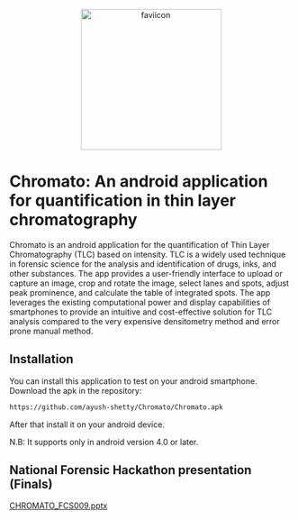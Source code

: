 <p align="center"><img width="250" alt="faviicon" src="https://user-images.githubusercontent.com/124496931/233395598-9d9efa20-81bd-4464-95bc-99141df1eb4f.png"></p>


# Chromato: An android application for quantification in thin layer chromatography
Chromato is an android application for the quantification of Thin Layer Chromatography (TLC) based on intensity. TLC is a widely used technique in forensic science for the analysis and identification of drugs, inks, and other substances. The app provides a user-friendly interface to upload or capture an image, crop and rotate the image, select lanes and spots, adjust peak prominence, and calculate the table of integrated spots. The app leverages the existing computational power and display capabilities of smartphones to provide an intuitive and cost-effective solution for TLC analysis compared to the very expensive densitometry method and error prone manual method.
 

## Installation

You can install this application to test on your android smartphone. Download the apk in the repository: 
```bash
https://github.com/ayush-shetty/Chromato/Chromato.apk
```
After that install it on your android device. 

N.B: It supports only in android version 4.0 or later.


## National Forensic Hackathon presentation (Finals)
[CHROMATO_FCS009.pptx](https://github.com/ayush-shetty/Chromato/files/11287171/CHROMATO_FCS009.pptx)
